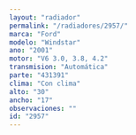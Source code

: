 ```yaml
---
layout: "radiador"
permalink: "/radiadores/2957/"
marca: "Ford"
modelo: "Windstar"
ano: "2001"
motor: "V6 3.0, 3.8, 4.2"
transmision: "Automática"
parte: "431391"
clima: "Con clima"
alto: "30"
ancho: "17"
observaciones: ""
id: "2957"
---
```


